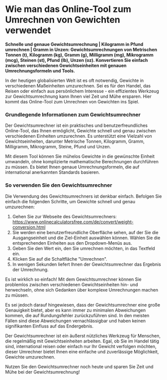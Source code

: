 Wie man das Online-Tool zum Umrechnen von Gewichten verwendet
=============================================================

**Schnelle und genaue Gewichtsumrechnung | Kilogramm in Pfund umrechnen | Gramm in Unzen: Gewichtsumrechnungen von Metrischen Tonnen (t), Kilogramm (kg), Gramm (g), Milligramm (mg), Mikrogramm (mcg), Steinen (st), Pfund (lb), Unzen (oz). Konvertieren Sie einfach zwischen verschiedenen Gewichtseinheiten mit genauen Umrechnungsformeln und Tools.**

In der heutigen globalisierten Welt ist es oft notwendig, Gewichte in verschiedenen Maßeinheiten umzurechnen. Sei es für den Handel, das Reisen oder einfach aus persönlichem Interesse - ein effizientes Werkzeug zur Gewichtsumrechnung kann Ihnen viel Zeit und Mühe ersparen. Hier kommt das Online-Tool zum Umrechnen von Gewichten ins Spiel.

### Grundlegende Informationen zum Gewichtsumrechner

Der Gewichtsumrechner ist ein praktisches und benutzerfreundliches Online-Tool, das Ihnen ermöglicht, Gewichte schnell und genau zwischen verschiedenen Einheiten umzurechnen. Es unterstützt eine Vielzahl von Gewichtseinheiten, darunter Metrische Tonnen, Kilogramm, Gramm, Milligramm, Mikrogramm, Steine, Pfund und Unzen.

Mit diesem Tool können Sie mühelos Gewichte in die gewünschte Einheit umwandeln, ohne komplizierte mathematische Berechnungen durchführen zu müssen. Es bietet Ihnen genaue Umrechnungsformeln, die auf international anerkannten Standards basieren.

### So verwenden Sie den Gewichtsumrechner

Die Verwendung des Gewichtsumrechners ist denkbar einfach. Befolgen Sie einfach die folgenden Schritte, um Gewichte schnell und genau umzurechnen:

1. Gehen Sie zur Webseite des Gewichtsumrechners: <https://www.onlinecalculatorsfree.com/de/convert/weight-conversion.html>
2. Sie werden eine benutzerfreundliche Oberfläche sehen, auf der Sie die Ausgangseinheit und die Ziel-Einheit auswählen können. Wählen Sie die entsprechenden Einheiten aus den Dropdown-Menüs aus.
3. Geben Sie den Wert ein, den Sie umrechnen möchten, in das Textfeld ein.
4. Klicken Sie auf die Schaltfläche "Umrechnen".
5. In wenigen Sekunden liefert Ihnen der Gewichtsumrechner das Ergebnis der Umrechnung.

Es ist wirklich so einfach! Mit dem Gewichtsumrechner können Sie problemlos zwischen verschiedenen Gewichtseinheiten hin- und herwechseln, ohne sich Gedanken über komplexe Umrechnungen machen zu müssen.

Es sei jedoch darauf hingewiesen, dass der Gewichtsumrechner eine große Genauigkeit bietet, aber es kann immer zu minimalen Abweichungen kommen, die auf Rundungsfehler zurückzuführen sind. In den meisten Fällen sind diese Abweichungen vernachlässigbar und haben keinen signifikanten Einfluss auf das Endergebnis.

Der Gewichtsumrechner ist ein äußerst nützliches Werkzeug für Menschen, die regelmäßig mit Gewichtseinheiten arbeiten. Egal, ob Sie im Handel tätig sind, international reisen oder einfach nur Ihr Gewicht verfolgen möchten, dieser Umrechner bietet Ihnen eine einfache und zuverlässige Möglichkeit, Gewichte umzurechnen.

Nutzen Sie den Gewichtsumrechner noch heute und sparen Sie Zeit und Mühe bei der Gewichtsumrechnung!